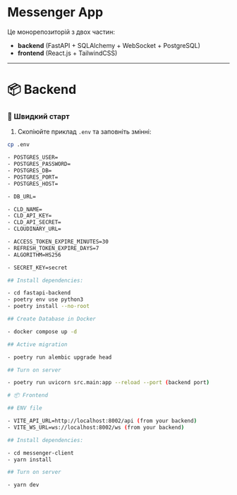 

# Messenger App
Це монорепозиторій з двох частин:

- **backend** (FastAPI + SQLAlchemy + WebSocket + PostgreSQL)  
- **frontend** (React.js + TailwindCSS)

---

# 📦 Backend

### 🚀 Швидкий старт

1. Скопіюйте приклад `.env` та заповніть змінні: 
``` bash 
cp .env

- POSTGRES_USER=
- POSTGRES_PASSWORD=
- POSTGRES_DB=
- POSTGRES_PORT=
- POSTGRES_HOST=

- DB_URL=

- CLD_NAME=
- CLD_API_KEY=
- CLD_API_SECRET=
- CLOUDINARY_URL=

- ACCESS_TOKEN_EXPIRE_MINUTES=30
- REFRESH_TOKEN_EXPIRE_DAYS=7
- ALGORITHM=HS256

- SECRET_KEY=secret

## Install dependencies:

- cd fastapi-backend
- poetry env use python3 
- poetry install --no-root

## Create Database in Docker

- docker compose up -d

## Active migration

- poetry run alembic upgrade head

## Turn on server 

- poetry run uvicorn src.main:app --reload --port (backend port)

# 📦 Frontend

## ENV file

- VITE_API_URL=http://localhost:8002/api (from your backend)
- VITE_WS_URL=ws://localhost:8002/ws (from your backend)

## Install dependencies:

- cd messenger-client
- yarn install

## Turn on server

- yarn dev

